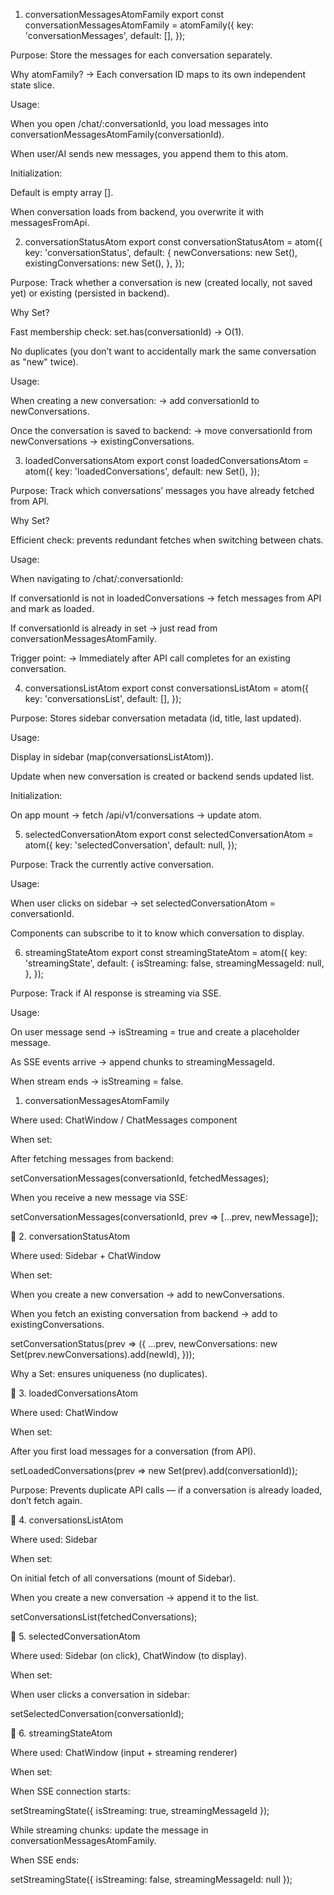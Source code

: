 1. conversationMessagesAtomFamily
export const conversationMessagesAtomFamily = atomFamily({
  key: 'conversationMessages',
  default: [],
});


Purpose: Store the messages for each conversation separately.

Why atomFamily? → Each conversation ID maps to its own independent state slice.

Usage:

When you open /chat/:conversationId, you load messages into conversationMessagesAtomFamily(conversationId).

When user/AI sends new messages, you append them to this atom.

Initialization:

Default is empty array [].

When conversation loads from backend, you overwrite it with messagesFromApi.

2. conversationStatusAtom
export const conversationStatusAtom = atom({
  key: 'conversationStatus',
  default: {
    newConversations: new Set(),
    existingConversations: new Set(),
  },
});


Purpose: Track whether a conversation is new (created locally, not saved yet) or existing (persisted in backend).

Why Set?

Fast membership check: set.has(conversationId) → O(1).

No duplicates (you don’t want to accidentally mark the same conversation as "new" twice).

Usage:

When creating a new conversation:
→ add conversationId to newConversations.

Once the conversation is saved to backend:
→ move conversationId from newConversations → existingConversations.

3. loadedConversationsAtom
export const loadedConversationsAtom = atom({
  key: 'loadedConversations',
  default: new Set(),
});


Purpose: Track which conversations’ messages you have already fetched from API.

Why Set?

Efficient check: prevents redundant fetches when switching between chats.

Usage:

When navigating to /chat/:conversationId:

If conversationId is not in loadedConversations → fetch messages from API and mark as loaded.

If conversationId is already in set → just read from conversationMessagesAtomFamily.

Trigger point:
→ Immediately after API call completes for an existing conversation.

4. conversationsListAtom
export const conversationsListAtom = atom({
  key: 'conversationsList',
  default: [],
});


Purpose: Stores sidebar conversation metadata (id, title, last updated).

Usage:

Display in sidebar (map(conversationsListAtom)).

Update when new conversation is created or backend sends updated list.

Initialization:

On app mount → fetch /api/v1/conversations → update atom.

5. selectedConversationAtom
export const selectedConversationAtom = atom({
  key: 'selectedConversation',
  default: null,
});


Purpose: Track the currently active conversation.

Usage:

When user clicks on sidebar → set selectedConversationAtom = conversationId.

Components can subscribe to it to know which conversation to display.

6. streamingStateAtom
export const streamingStateAtom = atom({
  key: 'streamingState',
  default: {
    isStreaming: false,
    streamingMessageId: null,
  },
});


Purpose: Track if AI response is streaming via SSE.

Usage:

On user message send → isStreaming = true and create a placeholder message.

As SSE events arrive → append chunks to streamingMessageId.

When stream ends → isStreaming = false.


1. conversationMessagesAtomFamily

Where used: ChatWindow / ChatMessages component

When set:

After fetching messages from backend:

setConversationMessages(conversationId, fetchedMessages);


When you receive a new message via SSE:

setConversationMessages(conversationId, prev => [...prev, newMessage]);

🔹 2. conversationStatusAtom

Where used: Sidebar + ChatWindow

When set:

When you create a new conversation → add to newConversations.

When you fetch an existing conversation from backend → add to existingConversations.

setConversationStatus(prev => ({
  ...prev,
  newConversations: new Set(prev.newConversations).add(newId),
}));


Why a Set: ensures uniqueness (no duplicates).

🔹 3. loadedConversationsAtom

Where used: ChatWindow

When set:

After you first load messages for a conversation (from API).

setLoadedConversations(prev => new Set(prev).add(conversationId));


Purpose: Prevents duplicate API calls — if a conversation is already loaded, don’t fetch again.

🔹 4. conversationsListAtom

Where used: Sidebar

When set:

On initial fetch of all conversations (mount of Sidebar).

When you create a new conversation → append it to the list.

setConversationsList(fetchedConversations);

🔹 5. selectedConversationAtom

Where used: Sidebar (on click), ChatWindow (to display).

When set:

When user clicks a conversation in sidebar:

setSelectedConversation(conversationId);

🔹 6. streamingStateAtom

Where used: ChatWindow (input + streaming renderer)

When set:

When SSE connection starts:

setStreamingState({ isStreaming: true, streamingMessageId });


While streaming chunks: update the message in conversationMessagesAtomFamily.

When SSE ends:

setStreamingState({ isStreaming: false, streamingMessageId: null });
